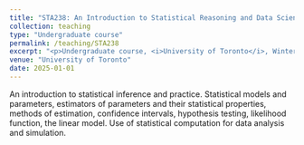 ```yaml
---
title: "STA238: An Introduction to Statistical Reasoning and Data Science"
collection: teaching
type: "Undergraduate course"
permalink: /teaching/STA238
excerpt: "<p>Undergraduate course, <i>University of Toronto</i>, Winter 2025 </p>"
venue: "University of Toronto"
date: 2025-01-01
---
```


An introduction to statistical inference and practice. Statistical models and parameters, estimators of parameters and their statistical properties, methods of estimation, confidence intervals, hypothesis testing, likelihood function, the linear model. Use of statistical computation for data analysis and simulation.

